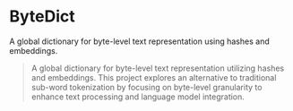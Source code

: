# ByteDict
A global dictionary for byte-level text representation using hashes and embeddings.

> A global dictionary for byte-level text representation utilizing hashes and embeddings. This project explores an alternative to traditional sub-word tokenization by focusing on byte-level granularity to enhance text processing and language model integration.
